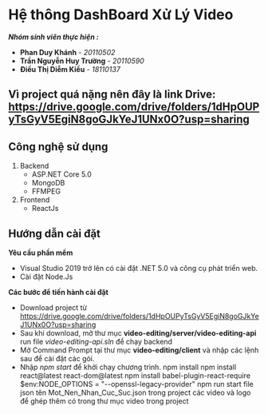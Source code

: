 # Hệ thông DashBoard Xử Lý Video

***Nhóm sinh viên thực hiện :***
- **Phan Duy Khánh** - *20110502*
- **Trần Nguyễn Huy Trường** - *20110590*
- **Điều Thị Diễm Kiều** - *18110137*
## Vì project quá nặng nên đây là link Drive: https://drive.google.com/drive/folders/1dHpOUPyTsGyV5EgiN8goGJkYeJ1UNx0O?usp=sharing
## Công nghệ sử dụng

1. Backend
   - ASP.NET Core 5.0
   - MongoDB
   - FFMPEG
2. Frontend
   - ReactJs

## Hướng dẫn cài đặt

**Yêu cầu phần mểm**

- Visual Studio 2019 trở lên có cài đặt .NET 5.0 và công cụ phát triển web.
- Cài đặt Node.Js

**Các bước để tiến hành cài đặt**

- Download project từ https://drive.google.com/drive/folders/1dHpOUPyTsGyV5EgiN8goGJkYeJ1UNx0O?usp=sharing
- Sau khi download, mở thư mục **video-editing/server/video-editing-api** run file _video-editing-api.sln_ để chạy backend
- Mở Command Prompt tại thư mục **video-editing/client** và nhập các lệnh sau để cài đặt các gói.
- Nhập _npm start_ để khởi chạy chương trình.
npm install
npm install react@latest react-dom@latest
npm install babel-plugin-react-require 
$env:NODE_OPTIONS = "--openssl-legacy-provider"
npm run start
file json tên Mot_Nen_Nhan_Cuc_Suc.json trong project
các video và logo để ghép thêm có trong thư mục video trong project
